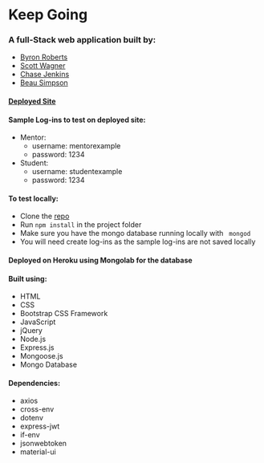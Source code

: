 # Keep Going

### A full-Stack web application built by:
- [Byron Roberts](https://github.com/ByronPRoberts)
- [Scott Wagner](https://github.com/ScottW1731)
- [Chase Jenkins](https://github.com/cjenkins3)
- [Beau Simpson](https://github.com/beausimpson)


#### [Deployed Site](https://keep-going-app.herokuapp.com/)

#### Sample Log-ins to test on deployed site:
- Mentor:
     - username: mentorexample
     - password: 1234
- Student:
    - username: studentexample
    - password: 1234

#### To test locally:
- Clone the [repo](https://github.com/ScottW1731/Project3)
- Run ``` npm install ``` in the project folder
- Make sure you have the mongo database running locally with ``` mongod```
- You will need create log-ins as the sample log-ins are not saved locally

#### Deployed on Heroku using Mongolab for the database

#### Built using:
- HTML
- CSS
- Bootstrap CSS Framework
- JavaScript
- jQuery
- Node.js
- Express.js
- Mongoose.js
- Mongo Database

#### Dependencies:
- axios
- cross-env
- dotenv
- express-jwt
- if-env
- jsonwebtoken
- material-ui